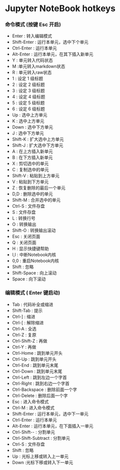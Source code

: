 # Jupyter NoteBook hotkeys

### 命令模式 (按键 Esc 开启)
+ Enter : 转入编辑模式
+ Shift-Enter : 运行本单元，选中下个单元
+ Ctrl-Enter : 运行本单元
+ Alt-Enter : 运行本单元，在其下插入新单元
+ Y : 单元转入代码状态
+ M :单元转入markdown状态
+ R : 单元转入raw状态
+ 1 : 设定 1 级标题
+ 2 : 设定 2 级标题
+ 3 : 设定 3 级标题
+ 4 : 设定 4 级标题
+ 5 : 设定 5 级标题
+ 6 : 设定 6 级标题
+ Up : 选中上方单元
+ K : 选中上方单元
+ Down : 选中下方单元
+ J : 选中下方单元
+ Shift-K : 扩大选中上方单元
+ Shift-J : 扩大选中下方单元
+ A : 在上方插入新单元
+ B : 在下方插入新单元
+ X : 剪切选中的单元
+ C : 复制选中的单元
+ Shift-V : 粘贴到上方单元
+ V : 粘贴到下方单元
+ Z : 恢复删除的最后一个单元
+ D,D : 删除选中的单元
+ Shift-M : 合并选中的单元
+ Ctrl-S : 文件存盘
+ S : 文件存盘
+ L : 转换行号
+ O : 转换输出
+ Shift-O : 转换输出滚动
+ Esc : 关闭页面
+ Q : 关闭页面
+ H : 显示快捷键帮助
+ I,I : 中断Notebook内核
+ 0,0 : 重启Notebook内核
+ Shift : 忽略
+ Shift-Space : 向上滚动
+ Space : 向下滚动

### 编辑模式 ( Enter 键启动)
+ Tab : 代码补全或缩进
+ Shift-Tab : 提示
+ Ctrl-] : 缩进
+ Ctrl-[ : 解除缩进
+ Ctrl-A : 全选
+ Ctrl-Z : 复原
+ Ctrl-Shift-Z : 再做
+ Ctrl-Y : 再做
+ Ctrl-Home : 跳到单元开头
+ Ctrl-Up : 跳到单元开头
+ Ctrl-End : 跳到单元末尾
+ Ctrl-Down : 跳到单元末尾
+ Ctrl-Left : 跳到左边一个字首
+ Ctrl-Right : 跳到右边一个字首
+ Ctrl-Backspace : 删除前面一个字
+ Ctrl-Delete : 删除后面一个字
+ Esc : 进入命令模式
+ Ctrl-M : 进入命令模式
+ Shift-Enter : 运行本单元，选中下一单元
+ Ctrl-Enter : 运行本单元
+ Alt-Enter : 运行本单元，在下面插入一单元
+ Ctrl-Shift-- : 分割单元
+ Ctrl-Shift-Subtract : 分割单元
+ Ctrl-S : 文件存盘
+ Shift : 忽略
+ Up : 光标上移或转入上一单元
+ Down :光标下移或转入下一单元
